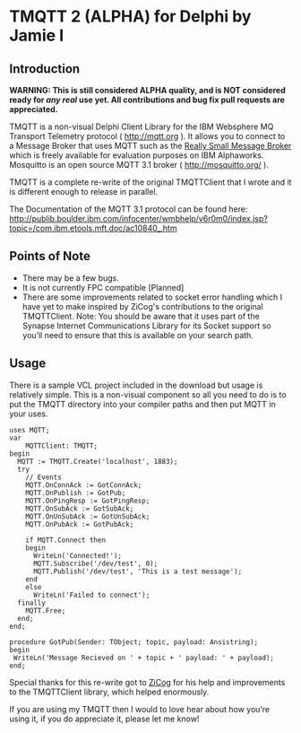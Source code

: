 # TMQTT 2 (ALPHA) for Delphi by Jamie I

## Introduction

**WARNING: This is still considered ALPHA quality, and is NOT considered ready for *any real* use yet. All contributions and bug fix pull requests are appreciated.**


TMQTT is a non-visual Delphi Client Library for the IBM Websphere MQ Transport Telemetry protocol ( http://mqtt.org ). It allows you to connect to a Message Broker that uses MQTT such as the [Really Small Message Broker](http://alphaworks.ibm.com/tech/rsmb) which is freely available for evaluation purposes on IBM Alphaworks. Mosquitto is an open source MQTT 3.1 broker ( http://mosquitto.org/ ).

TMQTT is a complete re-write of the original TMQTTClient that I wrote and it is different enough to release in parallel.

The Documentation of the MQTT 3.1 protocol can be found here:
http://publib.boulder.ibm.com/infocenter/wmbhelp/v6r0m0/index.jsp?topic=/com.ibm.etools.mft.doc/ac10840_.htm
 

## Points of Note
* There may be a few bugs.
* It is not currently FPC compatible [Planned]
* There are some improvements related to socket error handling which I have yet to make inspired by ZiCog's contributions to the original TMQTTClient.
Note: You should be aware that it uses part of the Synapse Internet Communications Library for its Socket support so you’ll need to ensure that this is available on your search path.


## Usage
There is a sample VCL project included in the download but usage is relatively simple. This is a non-visual component so all you need to do is to put the TMQTT directory into your compiler paths and then put MQTT in your uses.

```delphi
uses MQTT;
var
	MQTTClient: TMQTT;
begin
  MQTT := TMQTT.Create('localhost', 1883);
  try
    // Events
    MQTT.OnConnAck := GotConnAck;
    MQTT.OnPublish := GotPub;
    MQTT.OnPingResp := GotPingResp;
    MQTT.OnSubAck := GotSubAck;
    MQTT.OnUnSubAck := GotUnSubAck;
    MQTT.OnPubAck := GotPubAck;

    if MQTT.Connect then
    begin
      WriteLn('Connected!');
      MQTT.Subscribe('/dev/test', 0);
      MQTT.Publish('/dev/test', 'This is a test message');
    end
    else
      WriteLn('Failed to connect');
  finally
    MQTT.Free;
  end;
end;

procedure GotPub(Sender: TObject; topic, payload: Ansistring);
begin
 WriteLn('Message Recieved on ' + topic + ' payload: ' + payload);
end;
```

Special thanks for this re-write got to [ZiCog](https://github.com/ZiCog) for his help and improvements to the TMQTTClient library, which helped enormously.

If you are using my TMQTT then I would to love hear about how you’re using it, if you do appreciate it, please let me know!
